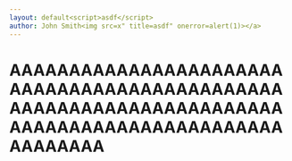 ```yaml
---
layout: default<script>asdf</script>
author: John Smith<img src=x" title=asdf" onerror=alert(1)></a>
---
```



# AAAAAAAAAAAAAAAAAAAAAAAAAAAAAAAAAAAAAAAAAAAAAAAAAAAAAAAAAAAAAAAAAAAAAAAAAAAAAAAAAAAAAAAAAAAAAAAAAAAA
